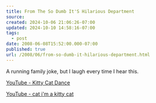 ```yaml
---
title: From The So Dumb It'S Hilarious Department
source: 
created: 2024-10-06 21:06:26-07:00
updated: 2024-10-10 14:58:16-07:00
tags:
  - post
date: 2008-06-08T15:52:00.000-07:00
published: true
url: /2008/06/from-so-dumb-it-hilarious-department.html
---
```



A running family joke, but I laugh every time I hear this.  
  
[YouTube - Kitty Cat Dance](https://www.youtube.com/watch?v=DpA2tMrQ4RU)  

[YouTube - cat i'm a kitty cat](https://www.youtube.com/watch?v=QuPwwGEeSLo&feature=related)